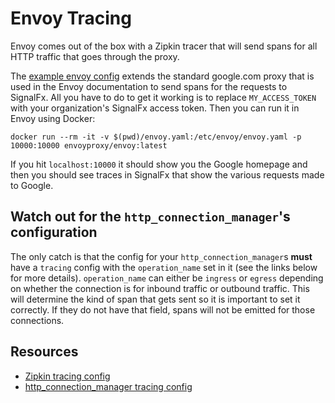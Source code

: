 # Envoy Tracing

Envoy comes out of the box with a Zipkin tracer that will send spans for
all HTTP traffic that goes through the proxy.

The [example envoy config](./envoy.yaml) extends the standard google.com proxy
that is used in the Envoy documentation to send spans for the requests to
SignalFx.  All you have to do to get it working is to replace `MY_ACCESS_TOKEN`
with your organization's SignalFx access token.  Then you can run it in Envoy
using Docker:

```
docker run --rm -it -v $(pwd)/envoy.yaml:/etc/envoy/envoy.yaml -p 10000:10000 envoyproxy/envoy:latest
```

If you hit `localhost:10000` it should show you the Google homepage and then
you should see traces in SignalFx that show the various requests made to
Google.

## Watch out for the `http_connection_manager`'s configuration

The only catch is that the config for your `http_connection_manager`s
**must** have a `tracing` config with the `operation_name` set in it
(see the links below for more details). `operation_name` can either be
`ingress` or `egress` depending on whether the connection is for inbound
traffic or outbound traffic. This will determine the kind of span that
gets sent so it is important to set it correctly. If they do not have
that field, spans will not be emitted for those connections.

## Resources

- [Zipkin tracing config](https://www.envoyproxy.io/docs/envoy/latest/api-v2/config/trace/v2/trace.proto#config-trace-v2-zipkinconfig)
- [http_connection_manager tracing config](https://www.envoyproxy.io/docs/envoy/latest/api-v2/config/filter/network/http_connection_manager/v2/http_connection_manager.proto.html?highlight=operation_name#envoy-api-msg-config-filter-network-http-connection-manager-v2-httpconnectionmanager-tracing)
